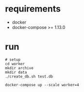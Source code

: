 # requirements

- docker
- docker-compose >= 1.13.0

# run

```
# setup
cd worker
mkdir archive
mkdir data
./create_db.sh test.db
```

```
docker-compose up --scale worker=4
```
